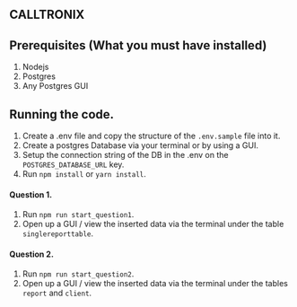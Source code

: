 ## CALLTRONIX

## Prerequisites (What you must have installed)
1. Nodejs
2. Postgres
3. Any Postgres GUI

## Running the code.
1. Create a .env file and copy the structure of the `.env.sample` file into it.
2. Create a postgres Database via your terminal or by using a GUI.
4. Setup the connection string of the DB in the .env on the `POSTGRES_DATABASE_URL` key.
3. Run `npm install` or `yarn install`.

####  Question 1.
1. Run `npm run start_question1`.
2. Open up a GUI / view the inserted data via the terminal under the table `singlereporttable`.

#### Question 2.
1. Run `npm run start_question2`.
2. Open up a GUI / view the inserted data via the terminal under the tables `report` and `client`.
